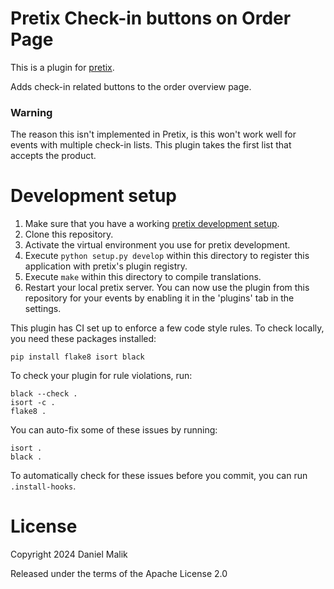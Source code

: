 # Pretix Check-in buttons on Order Page

This is a plugin for [pretix](https://github.com/pretix/pretix).

Adds check-in related buttons to the order overview page.

### Warning

The reason this isn't implemented in Pretix, is this won't work well for
events with multiple check-in lists. This plugin takes the first list that accepts the product.


# Development setup

1.  Make sure that you have a working [pretix development
    setup](https://docs.pretix.eu/en/latest/development/setup.html).
2.  Clone this repository.
3.  Activate the virtual environment you use for pretix development.
4.  Execute `python setup.py develop` within this directory to register
    this application with pretix's plugin registry.
5.  Execute `make` within this directory to compile translations.
6.  Restart your local pretix server. You can now use the plugin from
    this repository for your events by enabling it in the 'plugins' tab
    in the settings.

This plugin has CI set up to enforce a few code style rules. To check
locally, you need these packages installed:

    pip install flake8 isort black

To check your plugin for rule violations, run:

    black --check .
    isort -c .
    flake8 .

You can auto-fix some of these issues by running:

    isort .
    black .

To automatically check for these issues before you commit, you can run
`.install-hooks`.

# License

Copyright 2024 Daniel Malik

Released under the terms of the Apache License 2.0
